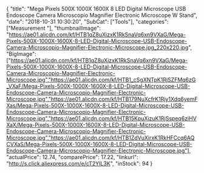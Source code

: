 {
	"title": "Mega Pixels 500X 1000X 1600X  8 LED Digital Microscope USB Endoscope Camera Microscopio Magnifier Electronic Microscope W  Stand",
	"date": "2018-10-31 10:30:20",
	"SubCat": ["Tools"],
	"categories": ["Measurement "],
	"thumbnailImage": "https://ae01.alicdn.com/kf/HTB1qZ8uXizxK1RkSnaVq6xn9VXaG/Mega-Pixels-500X-1000X-1600X-8-LED-Digital-Microscope-USB-Endoscope-Camera-Microscopio-Magnifier-Electronic-Microscope.jpg_220x220.jpg",
	"BigImage": ["https://ae01.alicdn.com/kf/HTB1qZ8uXizxK1RkSnaVq6xn9VXaG/Mega-Pixels-500X-1000X-1600X-8-LED-Digital-Microscope-USB-Endoscope-Camera-Microscopio-Magnifier-Electronic-Microscope.jpg","https://ae01.alicdn.com/kf/HTB1_cSgXNTpK1RjSZFMq6zG_VXaF/Mega-Pixels-500X-1000X-1600X-8-LED-Digital-Microscope-USB-Endoscope-Camera-Microscopio-Magnifier-Electronic-Microscope.jpg","https://ae01.alicdn.com/kf/HTB179NuXcfrK1Rjy1Xdq6yemFXas/Mega-Pixels-500X-1000X-1600X-8-LED-Digital-Microscope-USB-Endoscope-Camera-Microscopio-Magnifier-Electronic-Microscope.jpg","https://ae01.alicdn.com/kf/HTB15KpuXjzuK1RjSspeq6ziHVXaX/Mega-Pixels-500X-1000X-1600X-8-LED-Digital-Microscope-USB-Endoscope-Camera-Microscopio-Magnifier-Electronic-Microscope.jpg","https://ae01.alicdn.com/kf/HTB1ZdVuXirxK1RkHFCcq6AQCVXaS/Mega-Pixels-500X-1000X-1600X-8-LED-Digital-Microscope-USB-Endoscope-Camera-Microscopio-Magnifier-Electronic-Microscope.jpg"],
	"actualPrice": 12.74,
	"comparePrice": 17.22,
	"linkurl": "http://s.click.aliexpress.com/e/cT2YIL3K",
	"inStock": 94
}
